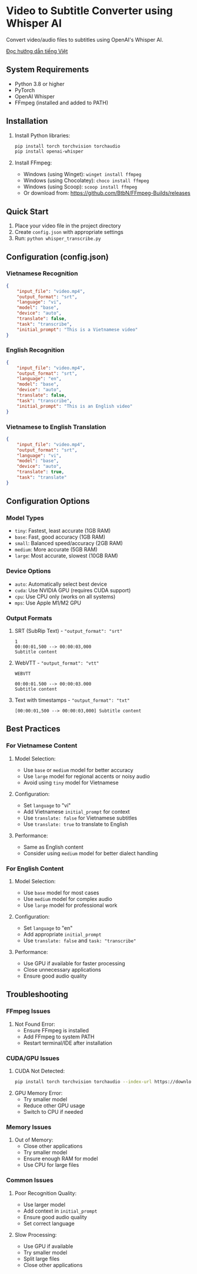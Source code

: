 # Video to Subtitle Converter using Whisper AI

Convert video/audio files to subtitles using OpenAI's Whisper AI.

[Đọc hướng dẫn tiếng Việt](README_vi.md)

## System Requirements
- Python 3.8 or higher
- PyTorch
- OpenAI Whisper
- FFmpeg (installed and added to PATH)

## Installation
1. Install Python libraries:
   ```bash
   pip install torch torchvision torchaudio
   pip install openai-whisper
   ```

2. Install FFmpeg:
   - Windows (using Winget): `winget install ffmpeg`
   - Windows (using Chocolatey): `choco install ffmpeg`
   - Windows (using Scoop): `scoop install ffmpeg`
   - Or download from: https://github.com/BtbN/FFmpeg-Builds/releases

## Quick Start
1. Place your video file in the project directory
2. Create `config.json` with appropriate settings
3. Run: `python whisper_transcribe.py`

## Configuration (config.json)

### Vietnamese Recognition
```json
{
    "input_file": "video.mp4",
    "output_format": "srt",
    "language": "vi",
    "model": "base",
    "device": "auto",
    "translate": false,
    "task": "transcribe",
    "initial_prompt": "This is a Vietnamese video"
}
```

### English Recognition
```json
{
    "input_file": "video.mp4",
    "output_format": "srt",
    "language": "en",
    "model": "base",
    "device": "auto",
    "translate": false,
    "task": "transcribe",
    "initial_prompt": "This is an English video"
}
```

### Vietnamese to English Translation
```json
{
    "input_file": "video.mp4",
    "output_format": "srt",
    "language": "vi",
    "model": "base",
    "device": "auto",
    "translate": true,
    "task": "translate"
}
```

## Configuration Options

### Model Types
- `tiny`: Fastest, least accurate (1GB RAM)
- `base`: Fast, good accuracy (1GB RAM)
- `small`: Balanced speed/accuracy (2GB RAM)
- `medium`: More accurate (5GB RAM)
- `large`: Most accurate, slowest (10GB RAM)

### Device Options
- `auto`: Automatically select best device
- `cuda`: Use NVIDIA GPU (requires CUDA support)
- `cpu`: Use CPU only (works on all systems)
- `mps`: Use Apple M1/M2 GPU

### Output Formats
1. SRT (SubRip Text) - `"output_format": "srt"`
   ```
   1
   00:00:01,500 --> 00:00:03,000
   Subtitle content
   ```

2. WebVTT - `"output_format": "vtt"`
   ```
   WEBVTT

   00:00:01.500 --> 00:00:03.000
   Subtitle content
   ```

3. Text with timestamps - `"output_format": "txt"`
   ```
   [00:00:01,500 --> 00:00:03,000] Subtitle content
   ```

## Best Practices

### For Vietnamese Content
1. Model Selection:
   - Use `base` or `medium` model for better accuracy
   - Use `large` model for regional accents or noisy audio
   - Avoid using `tiny` model for Vietnamese

2. Configuration:
   - Set `language` to "vi"
   - Add Vietnamese `initial_prompt` for context
   - Use `translate: false` for Vietnamese subtitles
   - Use `translate: true` to translate to English

3. Performance:
   - Same as English content
   - Consider using `medium` model for better dialect handling

### For English Content
1. Model Selection:
   - Use `base` model for most cases
   - Use `medium` model for complex audio
   - Use `large` model for professional work

2. Configuration:
   - Set `language` to "en"
   - Add appropriate `initial_prompt`
   - Use `translate: false` and `task: "transcribe"`

3. Performance:
   - Use GPU if available for faster processing
   - Close unnecessary applications
   - Ensure good audio quality

## Troubleshooting

### FFmpeg Issues
1. Not Found Error:
   - Ensure FFmpeg is installed
   - Add FFmpeg to system PATH
   - Restart terminal/IDE after installation

### CUDA/GPU Issues
1. CUDA Not Detected:
   ```bash
   pip install torch torchvision torchaudio --index-url https://download.pytorch.org/whl/cu118
   ```
2. GPU Memory Error:
   - Try smaller model
   - Reduce other GPU usage
   - Switch to CPU if needed

### Memory Issues
1. Out of Memory:
   - Close other applications
   - Try smaller model
   - Ensure enough RAM for model
   - Use CPU for large files

### Common Issues
1. Poor Recognition Quality:
   - Use larger model
   - Add context in `initial_prompt`
   - Ensure good audio quality
   - Set correct language

2. Slow Processing:
   - Use GPU if available
   - Try smaller model
   - Split large files
   - Close other applications 